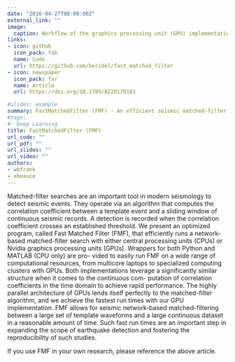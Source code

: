 ```yaml
---
date: "2016-04-27T00:00:00Z"
external_link: ""
image:
  caption: Workflow of the graphics processing unit (GPU) implementation of FMF.
links:
- icon: github
  icon_pack: fab
  name: Code
  url: https://github.com/beridel/fast_matched_filter
- icon: newspaper
  icon_pack: far
  name: Article
  url: https://doi.org/10.1785/0220170181

#slides: example
summary: FastMatchedFilter (FMF) - An efficient seismic matched-filter search for both CPU and GPU architectures.
#tags:
#- Deep Learning
title: FastMatchedFilter (FMF)
url_code: ""
url_pdf: ""
url_slides: ""
url_video: ""
authors:
- wbfrank
- ebeauce
---
```


Matched-filter searches are an important tool in modern seismology to detect seismic events.
They operate via an algorithm that computes the correlation coefficient between a template event and a sliding window of continuous seismic records.
A detection is recorded when the correlation coefficient crosses an established threshold.
We present an optimized program, called Fast Matched Filter (FMF), that efficiently runs a network-based matched-filter search with either central processing units (CPUs) or Nvidia graphics processing units (GPUs).
Wrappers for both Python and MATLAB (CPU only) are pro- vided to easily run FMF on a wide range of computational resources, from multicore laptops to specialized computing clusters with GPUs.
Both implementations leverage a significantly similar structure when it comes to the continuous com- putation of correlation coefficients in the time domain to achieve rapid performance.
The highly parallel architecture of GPUs lends itself perfectly to the matched-filter algorithm, and we achieve the fastest run times with our GPU implementation.
FMF allows for seismic network-based matched-filtering between a large set of template waveforms and a large continuous dataset in a reasonable amount of time.
Such fast run times are an important step in expanding the scope of earthquake detection and fostering the reproducibility of such studies.

If you use FMF in your own research, please reference the above article.